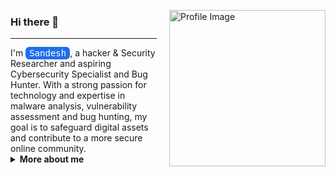 <p align="left">
  <img src="https://cdn.pixabay.com/photo/2023/10/03/10/49/anonymous-8291223_1280.png" alt="Profile Image" width="250" align="right" style="margin-left: 20px;"/>
</p>

### Hi there 👋
<hr>
I'm <span style="background-color:#1f6feb; color:white; padding:2px 6px; border-radius:6px; font-family:monospace;">Sandesh</span>, a hacker & Security Researcher and aspiring Cybersecurity Specialist and Bug Hunter.  
With a strong passion for technology and expertise in malware analysis, vulnerability assessment and bug hunting,  
my goal is to safeguard digital assets and contribute to a more secure online community.

<details>
  <summary><strong>More about me</strong></summary>

  <br>

  - **Name:** Sandesh  
  - **From:** Nepal  
  - **Bug Hunter | Security Researcher | Penetration Tester**  
  - I have experience in **Application and Network Penetration Testing**  
  - Improving knowledge in **Webapp Vulnerabilities**  
  - Lifelong learner — always exploring **everything**  
  - Reach me at [sandeshvenom251@gmail.com](mailto:sandeshvenom251@gmail.com)

</details>
